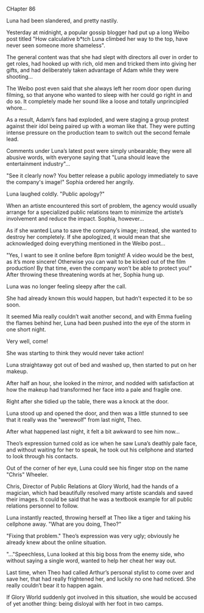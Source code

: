 CHapter 86

Luna had been slandered, and pretty nastily.


Yesterday at midnight, a popular gossip blogger had put up a long Weibo post titled "How calculative b*tch Luna climbed her way to the top, have never seen someone more shameless".


The general content was that she had slept with directors all over in order to get roles, had hooked up with rich, old men and tricked them into giving her gifts, and had deliberately taken advantage of Adam while they were shooting…


The Weibo post even said that she always left her room door open during filming, so that anyone who wanted to sleep with her could go right in and do so. It completely made her sound like a loose and totally unprincipled whore…


As a result, Adam’s fans had exploded, and were staging a group protest against their idol being paired up with a woman like that. They were putting intense pressure on the production team to switch out the second female lead.


Comments under Luna’s latest post were simply unbearable; they were all abusive words, with everyone saying that "Luna should leave the entertainment industry"…


"See it clearly now? You better release a public apology immediately to save the company's image!" Sophia ordered her angrily.


Luna laughed coldly. "Public apology?"


When an artiste encountered this sort of problem, the agency would usually arrange for a specialized public relations team to minimize the artiste’s involvement and reduce the impact. Sophia, however…


As if she wanted Luna to save the company’s image; instead, she wanted to destroy her completely. If she apologized, it would mean that she acknowledged doing everything mentioned in the Weibo post…


"Yes, I want to see it online before 8pm tonight! A video would be the best, as it’s more sincere! Otherwise you can wait to be kicked out of the film production! By that time, even the company won’t be able to protect you!" After throwing these threatening words at her, Sophia hung up.


Luna was no longer feeling sleepy after the call.


She had already known this would happen, but hadn’t expected it to be so soon.


It seemed Mia really couldn’t wait another second, and with Emma fueling the flames behind her, Luna had been pushed into the eye of the storm in one short night.


Very well, come!


She was starting to think they would never take action!


Luna straightaway got out of bed and washed up, then started to put on her makeup.


After half an hour, she looked in the mirror, and nodded with satisfaction at how the makeup had transformed her face into a pale and fragile one.


Right after she tidied up the table, there was a knock at the door.


Luna stood up and opened the door, and then was a little stunned to see that it really was the "werewolf" from last night, Theo.


After what happened last night, it felt a bit awkward to see him now…


Theo’s expression turned cold as ice when he saw Luna’s deathly pale face, and without waiting for her to speak, he took out his cellphone and started to look through his contacts.


Out of the corner of her eye, Luna could see his finger stop on the name "Chris" Wheeler.


Chris, Director of Public Relations at Glory World, had the hands of a magician, which had beautifully resolved many artiste scandals and saved their images. It could be said that he was a textbook example for all public relations personnel to follow.


Luna instantly reacted, throwing herself at Theo like a tiger and taking his cellphone away. "What are you doing, Theo?"


"Fixing that problem." Theo’s expression was very ugly; obviously he already knew about the online situation.


"…"Speechless, Luna looked at this big boss from the enemy side, who without saying a single word, wanted to help her cheat her way out.


Last time, when Theo had called Arthur’s personal stylist to come over and save her, that had really frightened her, and luckily no one had noticed. She really couldn’t bear it to happen again.


If Glory World suddenly got involved in this situation, she would be accused of yet another thing: being disloyal with her foot in two camps.

